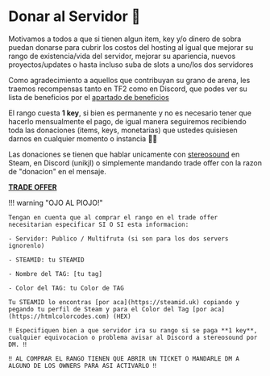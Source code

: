 # Donar al Servidor 🎎

Motivamos a todos a que si tienen algun item, key y/o dinero de sobra puedan donarse para cubrir los costos del hosting al igual que mejorar su rango de existencia/vida del servidor, mejorar su apariencia, nuevos proyectos/updates o hasta incluso suba de slots a uno/los dos servidores

Como agradecimiento a aquellos que contribuyan su grano de arena, les traemos recompensas tanto en TF2 como en Discord, que podes ver su lista de beneficios por el [apartado de beneficios](beneficios.md)

El rango cuesta **1 key**, si bien es permanente y no es necesario tener que hacerlo mensualmente el pago, de igual manera seguiremos recibiendo toda las donaciones (items, keys, monetarias) que ustedes quisiesen darnos en cualquier momento o instancia 🗿🚬

Las donaciones se tienen que hablar unicamente con [stereosound](https://steamcommunity.com/profiles/76561198238006332) en Steam, en Discord (unikjl) o simplemente mandando trade offer con la razon de "donacion" en el mensaje.

**[TRADE OFFER](https://steamcommunity.com/tradeoffer/new/?partner=277740604&token=JZGhtMcW)**

!!! warning "OJO AL PIOJO!"

    Tengan en cuenta que al comprar el rango en el trade offer necesitarian especificar SI O SI esta informacion:
	
	- Servidor: Publico / Multifruta (si son para los dos servers ignorenlo)
	
	- STEAMID: tu STEAMID
	
	- Nombre del TAG: [tu tag]
	
	- Color del TAG: tu Color de TAG
	
	Tu STEAMID lo encontras [por aca](https://steamid.uk) copiando y pegando tu perfil de Steam y para el Color del Tag [por aca](https://htmlcolorcodes.com) (HEX)
	
	‼️ Especifiquen bien a que servidor ira su rango si se paga **1 key**, cualquier equivocacion o problema avisar al Discord a stereosound por DM. ‼️
	
	‼️ AL COMPRAR EL RANGO TIENEN QUE ABRIR UN TICKET O MANDARLE DM A ALGUNO DE LOS OWNERS PARA ASI ACTIVARLO ‼️